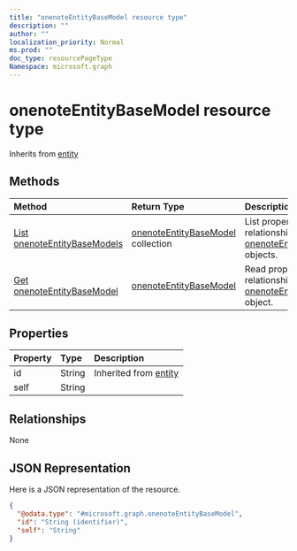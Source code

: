 ```yaml
---
title: "onenoteEntityBaseModel resource type"
description: ""
author: ""
localization_priority: Normal
ms.prod: ""
doc_type: resourcePageType
Namespace: microsoft.graph
---
```



# onenoteEntityBaseModel resource type




Inherits from [entity](../resources/entity.md)

## Methods
|Method|Return Type|Description|
|:---|:---|:---|
|[List onenoteEntityBaseModels](../api/onenoteentitybasemodel-list.md)|[onenoteEntityBaseModel](../resources/onenoteEntityBaseModel.md) collection|List properties and relationships of the [onenoteEntityBaseModel](../resources/onenoteentitybasemodel.md) objects.|
|[Get onenoteEntityBaseModel](../api/onenoteentitybasemodel-get.md)|[onenoteEntityBaseModel](../resources/onenoteEntityBaseModel.md)|Read properties and relationships of the [onenoteEntityBaseModel](../resources/onenoteentitybasemodel.md) object.|

## Properties
|Property|Type|Description|
|:---|:---|:---|
|id|String| Inherited from [entity](../resources/entity.md)|
|self|String||

## Relationships
None

## JSON Representation
Here is a JSON representation of the resource.
<!-- {
  "blockType": "resource",
  "keyProperty": "id",
  "@odata.type": "microsoft.graph.onenoteEntityBaseModel",
  "baseType": "microsoft.graph.entity",
  "openType": false
}
-->
``` json
{
  "@odata.type": "#microsoft.graph.onenoteEntityBaseModel",
  "id": "String (identifier)",
  "self": "String"
}
```

